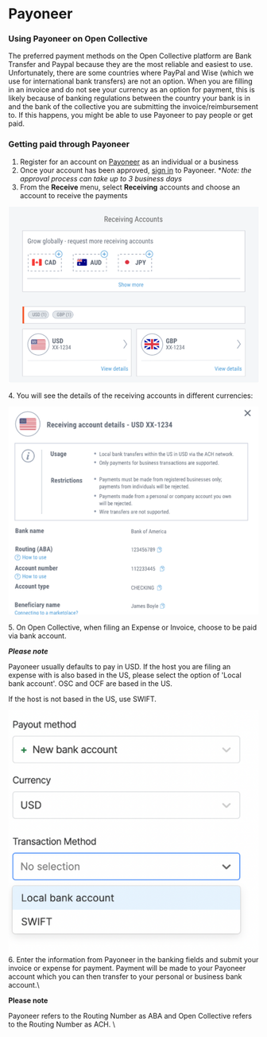 # Payoneer

### Using Payoneer on Open Collective

The preferred payment methods on the Open Collective platform are Bank Transfer and Paypal because they are the most reliable and easiest to use. Unfortunately, there are some countries where PayPal and Wise (which we use for international bank transfers) are not an option. When you are filling in an invoice and do not see your currency as an option for payment, this is likely because of banking regulations between the country your bank is in and the bank of the collective you are submitting the invoice/reimbursement to. If this happens, you might be able to use Payoneer to pay people or get paid.

### **Getting paid through Payoneer**

1. Register for an account on [Payoneer](https://www.payoneer.com/) as an individual or a business
2. Once your account has been approved, [sign in](https://myaccount.payoneer.com/) to Payoneer. \*_Note: the approval process can take up to 3 business days_
3. From the **Receive** menu, select **Receiving** accounts and choose an account to receive the payments

![](<../../.gitbook/assets/image (50).png>)

4\. You will see the details of the receiving accounts in different currencies:

![](<../../.gitbook/assets/image (53).png>)

5\. On Open Collective, when filing an Expense or Invoice, choose to be paid via bank account.  &#x20;

_**Please note**_&#x20;

Payoneer usually defaults to pay in USD. If the host you are filing an expense with is also based in the US, please select the option of 'Local bank account'. OSC and OCF are based in the US.

If the host is not based in the US, use SWIFT.

![](<../../.gitbook/assets/image (49).png>)\
6\. Enter the information from Payoneer in the banking fields and submit your invoice or expense for payment. Payment will be made to your Payoneer account which you can then transfer to your personal or business bank account.\


**Please note**&#x20;

Payoneer refers to the Routing Number as ABA and Open Collective refers to the Routing Number as ACH. \
